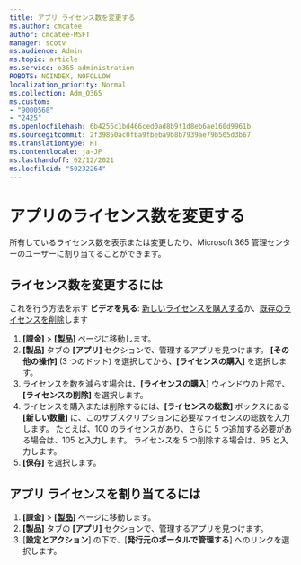 ```yaml
---
title: アプリ ライセンス数を変更する
ms.author: cmcatee
author: cmcatee-MSFT
manager: scotv
ms.audience: Admin
ms.topic: article
ms.service: o365-administration
ROBOTS: NOINDEX, NOFOLLOW
localization_priority: Normal
ms.collection: Adm_O365
ms.custom:
- "9000568"
- "2425"
ms.openlocfilehash: 6b4256c1bd466ced0ad8b9f1d8eb6ae160d9961b
ms.sourcegitcommit: 2f39850ac0fba9fbeba9b8b7939ae79b505d3b67
ms.translationtype: HT
ms.contentlocale: ja-JP
ms.lasthandoff: 02/12/2021
ms.locfileid: "50232264"
---
```

# <a name="change-app-license-quantity"></a>アプリのライセンス数を変更する

所有しているライセンス数を表示または変更したり、Microsoft 365 管理センターのユーザーに割り当てることができます。

## <a name="to-change-license-quantity"></a>ライセンス数を変更するには

これを行う方法を示す **ビデオを見る**: [新しいライセンスを購入する](https://go.microsoft.com/fwlink/p/?linkid=2154857)か、[既存のライセンスを削除](https://go.microsoft.com/fwlink/p/?linkid=2154938)します

1. **[課金]** > **[[製品]](https://go.microsoft.com/fwlink/p/?linkid=842054)** ページに移動します。
2. **[製品]** タブの **[アプリ]** セクションで、管理するアプリを見つけます。 **[その他の操作]** (3 つのドット) を選択してから、**[ライセンスの購入]** を選択します。
3. ライセンスを数を減らす場合は、**[ライセンスの購入]** ウィンドウの上部で、**[ライセンスの削除]** を選択します。
4. ライセンスを購入または削除するには、**[ライセンスの総数]** ボックスにある **[新しい数量]** に、このサブスクリプションに必要なライセンスの総数を入力します。 たとえば、100 のライセンスがあり、さらに 5 つ追加する必要がある場合は、105 と入力します。 ライセンスを 5 つ削除する場合は、95 と入力します。
5. **[保存]** を選択します。

## <a name="to-assign-app-licenses"></a>アプリ ライセンスを割り当てるには

1. **[課金]** > **[[製品]](https://go.microsoft.com/fwlink/p/?linkid=842054)** ページに移動します。
2. **[製品]** タブの **[アプリ]** セクションで、管理するアプリを見つけます。
3. [**設定とアクション**] の下で、[**発行元のポータルで管理する**] へのリンクを選択します。
